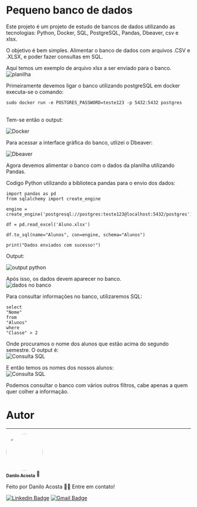 # Pequeno banco de dados
Este projeto é um projeto de estudo de bancos de dados utilizando as tecnologias: Python, Docker, SQL,  PostgreSQL, Pandas, Dbeaver, csv e xlsx.

O objetivo é bem simples. Alimentar o banco de dados com arquivos .CSV e .XLSX, e poder fazer consultas em SQL.

Aqui temos um exemplo de arquivo xlsx a ser enviado para o banco. <br>
![planilha](https://i.imgur.com/6JbD7LR.png) <br>

Primeiramente devemos ligar o banco utilizando postgreSQL em docker <br>
executa-se o comando:
```
sudo docker run -e POSTGRES_PASSWORD=teste123 -p 5432:5432 postgres 
``` 
<br>
Tem-se então o output: <br>

![Docker](https://i.imgur.com/CjR6r4B.png)<br>

Para acessar a interface gráfica do banco, utlizei o Dbeaver:<br>

![Dbeaver](https://i.imgur.com/lNQrO4n.png)<br>

Agora devemos alimentar o banco com o dados da planilha utilizando Pandas.<br>

Codigo Python utilizando a biblioteca pandas para o envio dos dados:
```
import pandas as pd
from sqlalchemy import create_engine

engine = create_engine('postgresql://postgres:teste123@localhost:5432/postgres')

df = pd.read_excel('Aluno.xlsx')

df.to_sql(name="Alunos", con=engine, schema="Alunos")

print("Dados enviados com sucesso!")

```
Output:<br>

![output python](https://i.imgur.com/vn7qZMa.png)<br>

Após isso, os dados devem aparecer no banco.<br>
![dados no banco](https://i.imgur.com/CmtVg2z.png)<br>

Para consultar informações no banco, utilizaremos SQL:
```
select 
"Nome" 
from 
"Alunos"
where
"Classe" > 2
```
Onde procuramos o nome dos alunos que estão acima do segundo semestre. O output é:<br>
![Consulta SQL](https://i.imgur.com/49HqzfN.png)<br>

E então temos os nomes dos nossos alunos:<br>
![Consulta SQL](https://i.imgur.com/POX8GG3.png)<br>

Podemos consultar o banco com vários outros filtros, cabe apenas a quem quer colher a informação.



# Autor
---

<a href="https://github.com/ddd4nn">
 <img style="border-radius: 50%;" src="https://avatars.githubusercontent.com/u/92939580?s=400&u=290918d17416ffa5cf5e3b6f5e60162e7f568ff8&v=4" width="100px;" alt=""/>
 <br />
 <sub><b>Danilo Acosta</b></sub></a> <a https://avatars.githubusercontent.com/u/92939580?s=400&u=290918d17416ffa5cf5e3b6f5e60162e7f568ff8&v=4" title="Danilo">🚀</a>


Feito por Danilo Acosta 👋🏽 Entre em contato!

[![Linkedin Badge](https://img.shields.io/badge/-Danilo-blue?style=flat-square&logo=Linkedin&logoColor=white&link=https://www.linkedin.com/in/danilo-acosta/)](https://www.linkedin.com/in/danilo-acosta/) 
[![Gmail Badge](https://img.shields.io/badge/-acostadanilo34@gmail.com-c14438?style=flat-square&logo=Gmail&logoColor=white&link=mailto:acostadanilo34@gmail.com)](mailto:acostadanilo34@gmail.com)
